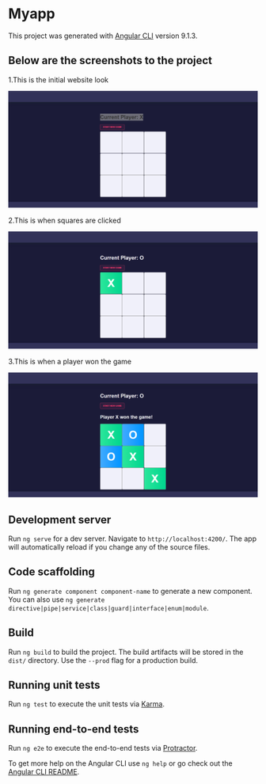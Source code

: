 # Myapp

This project was generated with [Angular CLI](https://github.com/angular/angular-cli) version 9.1.3.



## Below are the screenshots to the project
1.This is the initial website look

![](https://github.com/aerosasi/Angular8-TicTacToe/blob/master/screenshots/screencapture-localhost-4200-2020-05-04-14_00_34.png)

2.This is when squares are clicked 

![](https://github.com/aerosasi/Angular8-TicTacToe/blob/master/screenshots/screencapture-localhost-4200-2020-05-04-14_00_56.png)

3.This is when a player won the game

![](https://github.com/aerosasi/Angular8-TicTacToe/blob/master/screenshots/screencapture-localhost-4200-2020-05-04-14_01_11.png)

## Development server

Run `ng serve` for a dev server. Navigate to `http://localhost:4200/`. The app will automatically reload if you change any of the source files.

## Code scaffolding

Run `ng generate component component-name` to generate a new component. You can also use `ng generate directive|pipe|service|class|guard|interface|enum|module`.

## Build

Run `ng build` to build the project. The build artifacts will be stored in the `dist/` directory. Use the `--prod` flag for a production build.

## Running unit tests

Run `ng test` to execute the unit tests via [Karma](https://karma-runner.github.io).

## Running end-to-end tests

Run `ng e2e` to execute the end-to-end tests via [Protractor](http://www.protractortest.org/).


To get more help on the Angular CLI use `ng help` or go check out the [Angular CLI README](https://github.com/angular/angular-cli/blob/master/README.md).
